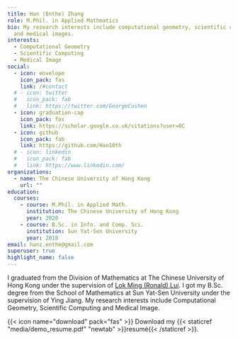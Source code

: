 ```yaml
---
title: Han (Enthe) Zhang
role: M.Phil. in Applied Mathmatics
bio: My research interests include computational geometry, scientific computing
  and medical images.
interests:
  - Computational Geometry
  - Scientific Computing
  - Medical Image
social:
  - icon: envelope
    icon_pack: fas
    link: /#contact
  # - icon: twitter
  #   icon_pack: fab
  #   link: https://twitter.com/GeorgeCushen
  - icon: graduation-cap
    icon_pack: fas
    link: https://scholar.google.co.uk/citations?user=0C
  - icon: github
    icon_pack: fab
    link: https://github.com/Han10th
  # - icon: linkedin
  #   icon_pack: fab
  #   link: https://www.linkedin.com/
organizations:
  - name: The Chinese University of Hong Kong
    url: ""
education:
  courses:
    - course: M.Phil. in Applied Math.
      institution: The Chinese University of Hong Kong
      year: 2020
    - course: B.Sc. in Info. and Comp. Sci.
      institution: Sun Yat-Sen University
      year: 2018
email: hanz.enthe@gmail.com
superuser: true
highlight_name: false
---
```

I graduated from the Division of Mathematics at The Chinese University of Hong Kong under the supervision of [Lok Ming (Ronald) Lui](http://www.lokminglui.com/). I got my B.Sc. degree from the School of Mathematics at Sun Yat-Sen University under the supervision of Ying Jiang. My research interests include Computational Geometry, Scientific Computing and Medical Image.

{{< icon name="download" pack="fas" >}} Download my {{< staticref "media/demo_resume.pdf" "newtab" >}}resumé{{< /staticref >}}.

